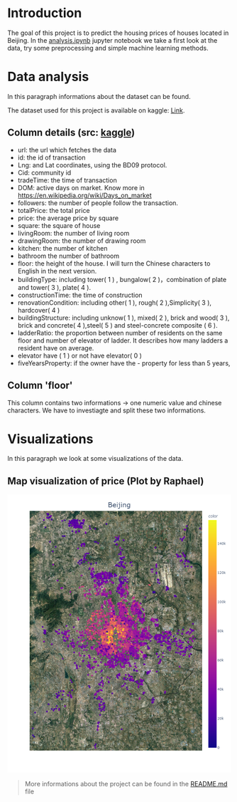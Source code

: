 # Introduction
The goal of this project is to predict the housing prices of houses located in Beijing.
In the [analysis.ipynb](analysis.ipynb) jupyter notebook we take a first look at the data, try some preprocessing and simple machine learning methods.

# Data analysis
In this paragraph informations about the dataset can be found.

The dataset used for this project is available on kaggle: [Link](https://www.kaggle.com/datasets/ruiqurm/lianjia).

## Column details (src: [kaggle](https://www.kaggle.com/datasets/ruiqurm/lianjia))
- url: the url which fetches the data
- id: the id of transaction
- Lng: and Lat coordinates, using the BD09 protocol.
- Cid: community id
- tradeTime: the time of transaction
- DOM: active days on market. Know more in https://en.wikipedia.org/wiki/Days_on_market
- followers: the number of people follow the transaction.
- totalPrice: the total price
- price: the average price by square
- square: the square of house
- livingRoom: the number of living room
- drawingRoom: the number of drawing room
- kitchen: the number of kitchen
- bathroom the number of bathroom
- floor: the height of the house. I will turn the Chinese characters to English in the next version.
- buildingType: including tower( 1 ) , bungalow( 2 )，combination of plate and tower( 3 ), plate( 4 ).
- constructionTime: the time of construction
- renovationCondition: including other( 1 ), rough( 2 ),Simplicity( 3 ), hardcover( 4 )
- buildingStructure: including unknow( 1 ), mixed( 2 ), brick and wood( 3 ), brick and concrete( 4 ),steel( 5 ) and steel-concrete composite ( 6 ).
- ladderRatio: the proportion between number of residents on the same floor and number of elevator of ladder. It describes how many ladders a resident have on average.
- elevator have ( 1 ) or not have elevator( 0 )
- fiveYearsProperty: if the owner have the - property for less than 5 years,

## Column 'floor'
This column contains two informations -> one numeric value and chinese characters.
We have to investiagte and split these two informations.

# Visualizations
In this paragraph we look at some visualizations of the data.
## Map visualization of price (Plot by Raphael)
![Map visualization for price](content/Better_Crop_Plot.png)

> More informations about the project can be found in the [README.md](../README.md) file
